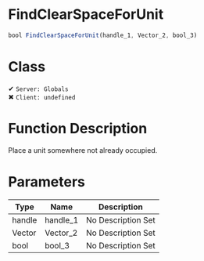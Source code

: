 # FindClearSpaceForUnit
```js	
bool FindClearSpaceForUnit(handle_1, Vector_2, bool_3)
```
# Class
✔ `Server: Globals`  
✖ `Client: undefined`  

# Function Description
Place a unit somewhere not already occupied.
# Parameters
Type|Name|Description
--|--|--
handle|handle_1|No Description Set
Vector|Vector_2|No Description Set
bool|bool_3|No Description Set
